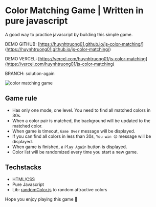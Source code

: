 # Color Matching Game | Written in pure javascript

A good way to practice javascript by building this simple game.

DEMO GITHUB: [https://huynhtruong01.github.io/js-color-matching/]
(https://huynhtruong01.github.io/js-color-matching/)

DEMO VERCEL: [https://vercel.com/huynhtruong01/js-color-matching](https://vercel.com/huynhtruong01/js-color-matching)

BRANCH: solution-again

![color matching game](./images/thumbnail.png)

## Game rule

- Has only one mode, one level. You need to find all matched colors in 30s.
- When a color pair is matched, the background will be updated to the matched color.
- When game is timeout, `Game Over` message will be displayed.
- If you can find all colors in less than 30s, `You win 😍` message will be displayed.
- When game is finished, a `Play Again` button is displayed.
- Color list will be randomized every time you start a new game.

## Techstacks

- HTML/CSS
- Pure Javascript
- Lib: [randomColor.js](https://randomcolor.lllllllllllllllll.com/) to random attractive colors

Hope you enjoy playing this game 🤩
